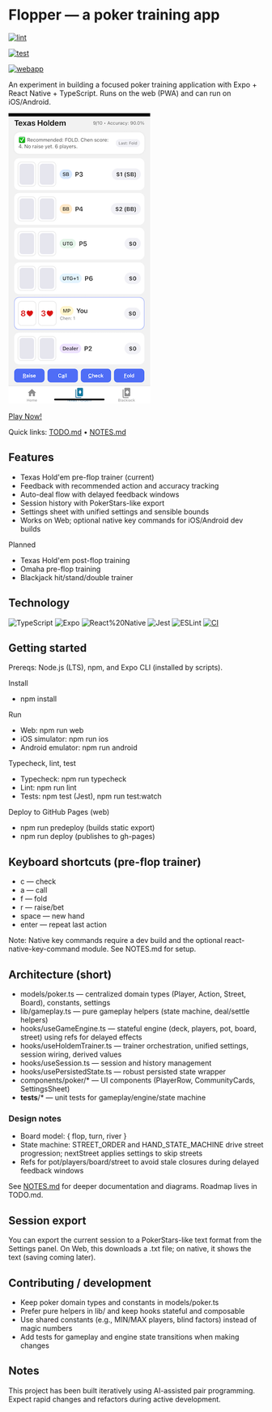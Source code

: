 # Flopper — a poker training app

[![lint](https://github.com/stephenhouser/flopper/actions/workflows/lint.yml/badge.svg?branch=main)](https://github.com/stephenhouser/flopper/actions/workflows/lint.yml)

[![test](https://github.com/stephenhouser/flopper/actions/workflows/test.yml/badge.svg?branch=main)](https://github.com/stephenhouser/flopper/actions/workflows/test.yml)

[![webapp](https://github.com/stephenhouser/flopper/actions/workflows/webapp.yml/badge.svg?branch=main)](https://github.com/stephenhouser/flopper/actions/workflows/webapp.yml)

An experiment in building a focused poker training application with Expo + React Native + TypeScript. Runs on the web (PWA) and can run on iOS/Android.

[![flopper screen shot](flopper.png)](https://stephenhouser.com/flopper)

[Play Now!](https://stephenhouser.com/flopper)

Quick links: [TODO.md](./TODO.md) • [NOTES.md](./NOTES.md)

## Features

- Texas Hold'em pre-flop trainer (current)
- Feedback with recommended action and accuracy tracking
- Auto-deal flow with delayed feedback windows
- Session history with PokerStars-like export
- Settings sheet with unified settings and sensible bounds
- Works on Web; optional native key commands for iOS/Android dev builds

Planned

- Texas Hold'em post-flop training
- Omaha pre-flop training
- Blackjack hit/stand/double trainer

## Technology

![TypeScript](https://img.shields.io/badge/TypeScript-5.x-3178C6) ![Expo](https://img.shields.io/badge/Expo-53-000020) ![React%20Native](https://img.shields.io/badge/React%20Native-0.79-61DAFB) ![Jest](https://img.shields.io/badge/Tests-Jest-99425B) ![ESLint](https://img.shields.io/badge/ESLint-configured-4B32C3) [![CI](https://img.shields.io/badge/CI-configured-lightgrey)](.github/workflows/ci.yml)

## Getting started

Prereqs: Node.js (LTS), npm, and Expo CLI (installed by scripts).

Install

- npm install

Run

- Web: npm run web
- iOS simulator: npm run ios
- Android emulator: npm run android

Typecheck, lint, test

- Typecheck: npm run typecheck
- Lint: npm run lint
- Tests: npm test (Jest), npm run test:watch

Deploy to GitHub Pages (web)

- npm run predeploy (builds static export)
- npm run deploy (publishes to gh-pages)

## Keyboard shortcuts (pre-flop trainer)

- c — check
- a — call
- f — fold
- r — raise/bet
- space — new hand
- enter — repeat last action

Note: Native key commands require a dev build and the optional react-native-key-command module. See NOTES.md for setup.

## Architecture (short)

- models/poker.ts — centralized domain types (Player, Action, Street, Board), constants, settings
- lib/gameplay.ts — pure gameplay helpers (state machine, deal/settle helpers)
- hooks/useGameEngine.ts — stateful engine (deck, players, pot, board, street) using refs for delayed effects
- hooks/useHoldemTrainer.ts — trainer orchestration, unified settings, session wiring, derived values
- hooks/useSession.ts — session and history management
- hooks/usePersistedState.ts — robust persisted state wrapper
- components/poker/* — UI components (PlayerRow, CommunityCards, SettingsSheet)
- __tests__/* — unit tests for gameplay/engine/state machine

### Design notes

- Board model: { flop, turn, river }
- State machine: STREET_ORDER and HAND_STATE_MACHINE drive street progression; nextStreet applies settings to skip streets
- Refs for pot/players/board/street to avoid stale closures during delayed feedback windows

See [NOTES.md](./NOTES.md) for deeper documentation and diagrams. Roadmap lives in TODO.md.

## Session export

You can export the current session to a PokerStars-like text format from the Settings panel. On Web, this downloads a .txt file; on native, it shows the text (saving coming later).

## Contributing / development

- Keep poker domain types and constants in models/poker.ts
- Prefer pure helpers in lib/ and keep hooks stateful and composable
- Use shared constants (e.g., MIN/MAX players, blind factors) instead of magic numbers
- Add tests for gameplay and engine state transitions when making changes

## Notes

This project has been built iteratively using AI-assisted pair programming. Expect rapid changes and refactors during active development.
